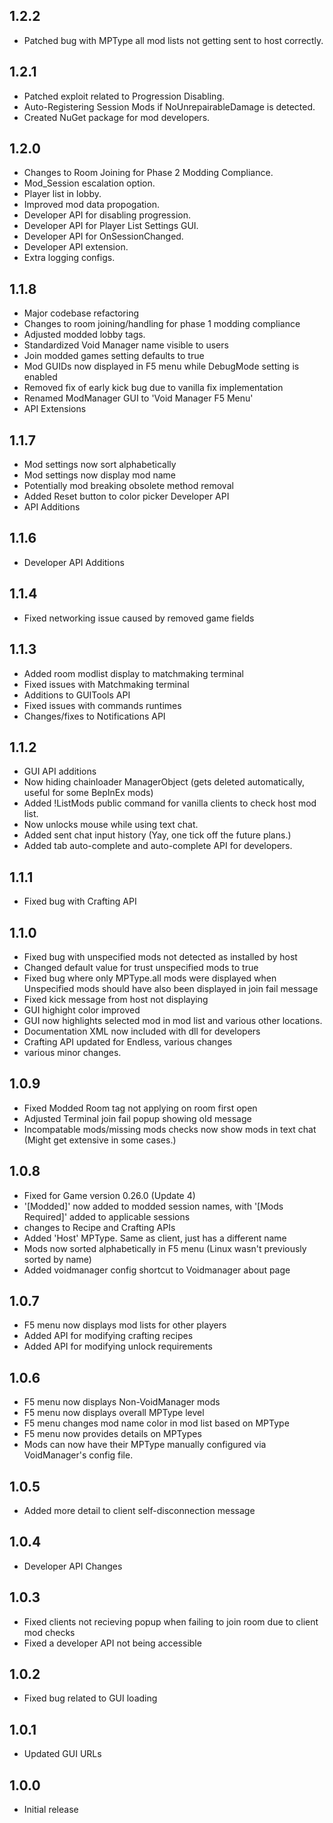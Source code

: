 ## 1.2.2
- Patched bug with MPType all mod lists not getting sent to host correctly.

## 1.2.1
- Patched exploit related to Progression Disabling.
- Auto-Registering Session Mods if NoUnrepairableDamage is detected.
- Created NuGet package for mod developers.

## 1.2.0
- Changes to Room Joining for Phase 2 Modding Compliance.
- Mod_Session escalation option.
- Player list in lobby.
- Improved mod data propogation.
- Developer API for disabling progression.
- Developer API for Player List Settings GUI.
- Developer API for OnSessionChanged.
- Developer API extension.
- Extra logging configs.

## 1.1.8
- Major codebase refactoring
- Changes to room joining/handling for phase 1 modding compliance
- Adjusted modded lobby tags.
- Standardized Void Manager name visible to users
- Join modded games setting defaults to true
- Mod GUIDs now displayed in F5 menu while DebugMode setting is enabled
- Removed fix of early kick bug due to vanilla fix implementation
- Renamed ModManager GUI to 'Void Manager F5 Menu'
- API Extensions

## 1.1.7
- Mod settings now sort alphabetically
- Mod settings now display mod name
- Potentially mod breaking obsolete method removal
- Added Reset button to color picker Developer API
- API Additions

## 1.1.6
- Developer API Additions

## 1.1.4
- Fixed networking issue caused by removed game fields

## 1.1.3
- Added room modlist display to matchmaking terminal
- Fixed issues with Matchmaking terminal
- Additions to GUITools API
- Fixed issues with commands runtimes
- Changes/fixes to Notifications API

## 1.1.2
- GUI API additions
- Now hiding chainloader ManagerObject (gets deleted automatically, useful for some BepInEx mods)
- Added !ListMods public command for vanilla clients to check host mod list.
- Now unlocks mouse while using text chat.
- Added sent chat input history (Yay, one tick off the future plans.)
- Added tab auto-complete and auto-complete API for developers.

## 1.1.1
- Fixed bug with Crafting API

## 1.1.0
- Fixed bug with unspecified mods not detected as installed by host
- Changed default value for trust unspecified mods to true
- Fixed bug where only MPType.all mods were displayed when Unspecified mods should have also been displayed in join fail message
- Fixed kick message from host not displaying
- GUI highight color improved
- GUI now highlights selected mod in mod list and various other locations.
- Documentation XML now included with dll for developers
- Crafting API updated for Endless, various changes
- various minor changes.

## 1.0.9
- Fixed Modded Room tag not applying on room first open
- Adjusted Terminal join fail popup showing old message
- Incompatable mods/missing mods checks now show mods in text chat (Might get extensive in some cases.)

## 1.0.8
- Fixed for Game version 0.26.0 (Update 4)
- '[Modded]' now added to modded session names, with '[Mods Required]' added to applicable sessions
- changes to Recipe and Crafting APIs
- Added 'Host' MPType. Same as client, just has a different name
- Mods now sorted alphabetically in F5 menu (Linux wasn't previously sorted by name)
- Added voidmanager config shortcut to Voidmanager about page

## 1.0.7
- F5 menu now displays mod lists for other players
- Added API for modifying crafting recipes
- Added API for modifying unlock requirements

## 1.0.6
- F5 menu now displays Non-VoidManager mods
- F5 menu now displays overall MPType level
- F5 menu changes mod name color in mod list based on MPType
- F5 menu now provides details on MPTypes
- Mods can now have their MPType manually configured via VoidManager's config file.

## 1.0.5
- Added more detail to client self-disconnection message

## 1.0.4
- Developer API Changes

## 1.0.3
- Fixed clients not recieving popup when failing to join room due to client mod checks
- Fixed a developer API not being accessible

## 1.0.2
- Fixed bug related to GUI loading

## 1.0.1
- Updated GUI URLs

## 1.0.0
- Initial release